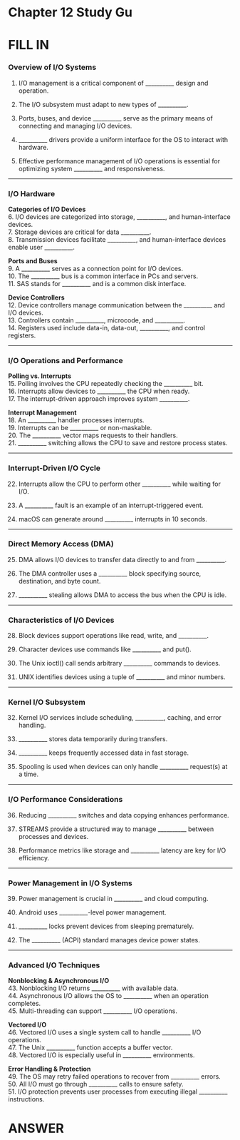 # Chapter 12 Study Gu
# FILL IN
### **Overview of I/O Systems**

1.  I/O management is a critical component of __________ design and operation.
    
2.  The I/O subsystem must adapt to new types of __________.
    
3.  Ports, buses, and device __________ serve as the primary means of connecting and managing I/O devices.
    
4.  __________ drivers provide a uniform interface for the OS to interact with hardware.
    
5.  Effective performance management of I/O operations is essential for optimizing system __________ and responsiveness.
    

----------

### **I/O Hardware**

**Categories of I/O Devices**  
6. I/O devices are categorized into storage, __________, and human-interface devices.  
7. Storage devices are critical for data __________.  
8. Transmission devices facilitate __________, and human-interface devices enable user __________.

**Ports and Buses**  
9. A __________ serves as a connection point for I/O devices.  
10. The __________ bus is a common interface in PCs and servers.  
11. SAS stands for __________ and is a common disk interface.

**Device Controllers**  
12. Device controllers manage communication between the __________ and I/O devices.  
13. Controllers contain __________, microcode, and __________.  
14. Registers used include data-in, data-out, __________, and control registers.

----------

### **I/O Operations and Performance**

**Polling vs. Interrupts**  
15. Polling involves the CPU repeatedly checking the __________ bit.  
16. Interrupts allow devices to __________ the CPU when ready.  
17. The interrupt-driven approach improves system __________.

**Interrupt Management**  
18. An __________ handler processes interrupts.  
19. Interrupts can be __________ or non-maskable.  
20. The __________ vector maps requests to their handlers.  
21. __________ switching allows the CPU to save and restore process states.

----------

### **Interrupt-Driven I/O Cycle**

22.  Interrupts allow the CPU to perform other __________ while waiting for I/O.
    
23.  A __________ fault is an example of an interrupt-triggered event.
    
24.  macOS can generate around __________ interrupts in 10 seconds.
    

----------

### **Direct Memory Access (DMA)**

25.  DMA allows I/O devices to transfer data directly to and from __________.
    
26.  The DMA controller uses a __________ block specifying source, destination, and byte count.
    
27.  __________ stealing allows DMA to access the bus when the CPU is idle.
    

----------

### **Characteristics of I/O Devices**

28.  Block devices support operations like read, write, and __________.
    
29.  Character devices use commands like __________ and put().
    
30.  The Unix ioctl() call sends arbitrary __________ commands to devices.
    
31.  UNIX identifies devices using a tuple of __________ and minor numbers.
    

----------

### **Kernel I/O Subsystem**

32.  Kernel I/O services include scheduling, __________, caching, and error handling.
    
33.  __________ stores data temporarily during transfers.
    
34.  __________ keeps frequently accessed data in fast storage.
    
35.  Spooling is used when devices can only handle __________ request(s) at a time.
    

----------

### **I/O Performance Considerations**

36.  Reducing __________ switches and data copying enhances performance.
    
37.  STREAMS provide a structured way to manage __________ between processes and devices.
    
38.  Performance metrics like storage and __________ latency are key for I/O efficiency.
    

----------

### **Power Management in I/O Systems**

39.  Power management is crucial in __________ and cloud computing.
    
40.  Android uses __________-level power management.
    
41.  __________ locks prevent devices from sleeping prematurely.
    
42.  The __________ (ACPI) standard manages device power states.
    

----------

### **Advanced I/O Techniques**

**Nonblocking & Asynchronous I/O**  
43. Nonblocking I/O returns __________ with available data.  
44. Asynchronous I/O allows the OS to __________ when an operation completes.  
45. Multi-threading can support __________ I/O operations.

**Vectored I/O**  
46. Vectored I/O uses a single system call to handle __________ I/O operations.  
47. The Unix __________ function accepts a buffer vector.  
48. Vectored I/O is especially useful in __________ environments.

**Error Handling & Protection**  
49. The OS may retry failed operations to recover from __________ errors.  
50. All I/O must go through __________ calls to ensure safety.  
51. I/O protection prevents user processes from executing illegal __________ instructions.
# ANSWER

<!--stackedit_data:
eyJoaXN0b3J5IjpbNTI0NDA4NTUzLC04MDIxOTQ4MV19
-->
